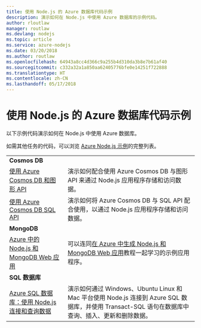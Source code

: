 ```yaml
---
title: 使用 Node.js 的 Azure 数据库代码示例
description: 演示如何在 Node.js 中使用 Azure 数据库的示例代码。
author: rloutlaw
manager: routlaw
ms.devlang: nodejs
ms.topic: article
ms.service: azure-nodejs
ms.date: 03/20/2018
ms.author: routlaw
ms.openlocfilehash: 64943a8cc4d366c9a255b4d310da3b8e7b61af40
ms.sourcegitcommit: c332a32a1a850aa62405776bfe0e14251f722888
ms.translationtype: HT
ms.contentlocale: zh-CN
ms.lasthandoff: 05/17/2018
---
```

# <a name="azure-databases-with-nodejs-code-samples"></a>使用 Node.js 的 Azure 数据库代码示例

以下示例代码演示如何在 Node.js 中使用 Azure 数据库。

如需其他任务的代码，可以浏览 [Azure Node.js 示例](https://azure.microsoft.com/resources/samples/?term=nodejs)的完整列表。

| | |
|---|---|
| **Cosmos DB** ||
| [使用 Azure Cosmos DB 和图形 API](https://azure.microsoft.com/resources/samples/azure-cosmos-db-graph-nodejs-getting-started/) | 演示如何配合使用 Azure Cosmos DB 与图形 API 来通过 Node.js 应用程序存储和访问数据。 |
| [使用 Azure Cosmos DB SQL API](https://azure.microsoft.com/resources/samples/azure-cosmos-db-documentdb-nodejs-getting-started/) | 演示如何将 Azure Cosmos DB 与 SQL API 配合使用，以通过 Node.js 应用程序存储和访问数据。 |
| **MongoDB** ||
| [Azure 中的 Node.js 和 MongoDB Web 应用](https://azure.microsoft.com/resources/samples/meanjs/) | 可以连同[在 Azure 中生成 Node.js 和 MongoDB Web 应用](http://docs.microsoft.com/azure/app-service-web/app-service-web-tutorial-nodejs-mongodb-app?toc=/azure/node/toc.json&bc=/azure/node/toc.json)教程一起学习的示例应用程序。 |
| **SQL 数据库** ||
| [Azure SQL 数据库：使用 Node.js 连接和查询数据](https://docs.microsoft.com/azure/sql-database/sql-database-connect-query-nodejs) | 演示如何通过 Windows、Ubuntu Linux 和 Mac 平台使用 Node.js 连接到 Azure SQL 数据库，并使用 Transact-SQL 语句在数据库中查询、插入、更新和删除数据。 |
